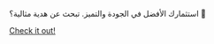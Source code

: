 استثمارك الأفضل في الجودة والتميز. تبحث عن هدية مثالية؟ 🚀

[Check it out!](https://www.facebook.com/share/17TW2PL6Tj/)